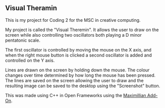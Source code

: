 ## Visual Theramin

This is my project for Coding 2 for the MSC in creative computing.

My project is called the "Visual Theremin". It allows the user to draw on the screen while also controlling two oscillators both playing a D minor pentatonic scale. 

The first oscillator is controlled by moving the mouse on the X axis, and when the right mouse button is clicked a second oscillator is added and controlled on the Y axis. 

Lines are drawn on the screen by holding down the mouse. The colour changes over time determined by how long the mouse has been pressed. The lines are saved on the screen allowing the user to draw and the resulting image can be saved to the desktop using the "Screenshot" button. 

This was made using C++ in Open Frameworks using the [Maximillian Add-On](https://github.com/micknoise/Maximilian).
